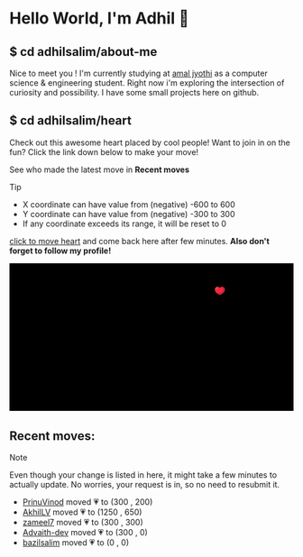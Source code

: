 # Hello World, I'm Adhil 👋

## $ cd adhilsalim/about-me
Nice to meet you ! I'm currently studying at [amal jyothi](https://www.ajce.in/home/index.html) as a computer science & engineering student. Right now i'm exploring the intersection of curiosity and possibility. I have some small projects here on github.
## $ cd adhilsalim/heart
Check out this awesome heart placed by cool people! Want to join in on the fun? Click the link down below to make your move!

See who made the latest move in **Recent moves**
> [!TIP]
> - X coordinate can have value from (negative) -600 to 600
> - Y coordinate can have value from (negative) -300 to 300
> - If any coordinate exceeds its range, it will be reset to 0

[click to move heart](https://github.com/adhilsalim/adhilsalim/issues/new?title=00,200&body=DO+NOT+ADD+SPACE.+Just+change+the+values+and+hit+submit.+It+will+take+some+time+to+reflect.) and come back here after few minutes. **Also don't forget to follow my profile!**

![GitHub Banner Image](github_banner_heart.png)

## Recent moves: 
> [!NOTE] 
> Even though your change is listed in here, it might take a few minutes to actually update. No worries, your request is in, so no need to resubmit it.
- [PrinuVinod](https://github.com/PrinuVinod) moved 💗 to (300 , 200)
- [AkhilLV](https://github.com/AkhilLV) moved 💗 to (1250 , 650)
- [zameel7](https://github.com/zameel7) moved 💗 to (300 , 300)
- [Advaith-dev](https://github.com/Advaith-dev) moved 💗 to (300 , 0)
- [bazilsalim](https://github.com/bazilsalim) moved 💗 to (0 , 0)
